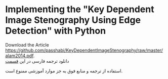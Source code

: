 # Implementing the "Key Dependent Image Stenography Using Edge Detection" with Python

Download the Article <a href="#">https://github.com/passhabi/KeyDependentImageStenography/raw/master/alam2014.pdf</a>.<br>
دانلود ترجمه فارسی در این <a href="https://github.com/passhabi/KeyDependentImageStenography/raw/master/alam2014%20fa.pdf">قسمت</a><br>



استفاده از ترجمه و منابع فوق به جز موارد آموزشی ممنوع است.
